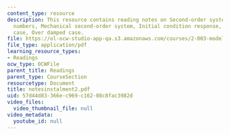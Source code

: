 ```yaml
---
content_type: resource
description: This resource contains reading notes on Second-order systems,Complex
  numbers, Mechanical second-order system, Initial condition response, Critically-damped
  case, Over damped case.
file: https://ol-ocw-studio-app-qa.s3.amazonaws.com/courses/2-003-modeling-dynamics-and-control-i-spring-2005/57d44d83366ec969c16208c8fac3982d_notesinstalment2.pdf
file_type: application/pdf
learning_resource_types:
- Readings
ocw_type: OCWFile
parent_title: Readings
parent_type: CourseSection
resourcetype: Document
title: notesinstalment2.pdf
uid: 57d44d83-366e-c969-c162-08c8fac3982d
video_files:
  video_thumbnail_file: null
video_metadata:
  youtube_id: null
---
```

